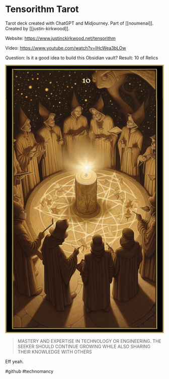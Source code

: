 # Tensorithm Tarot

Tarot deck created with ChatGPT and Midjourney. Part of [[noumenai]]. Created by [[justin-kirkwood]].

Website:
https://www.justinckirkwood.net/tensorithm

Video:
https://www.youtube.com/watch?v=IHcWea3bLOw

Question: Is it a good idea to build this Obsidian vault?
Result: 10 of Relics

![](10-of-relics.png)

> MASTERY AND EXPERTISE IN TECHNOLOGY OR ENGINEERING. THE SEEKER SHOULD CONTINUE GROWING WHILE ALSO SHARING THEIR KNOWLEDGE WITH OTHERS

Eff yeah.

#github #technomancy 